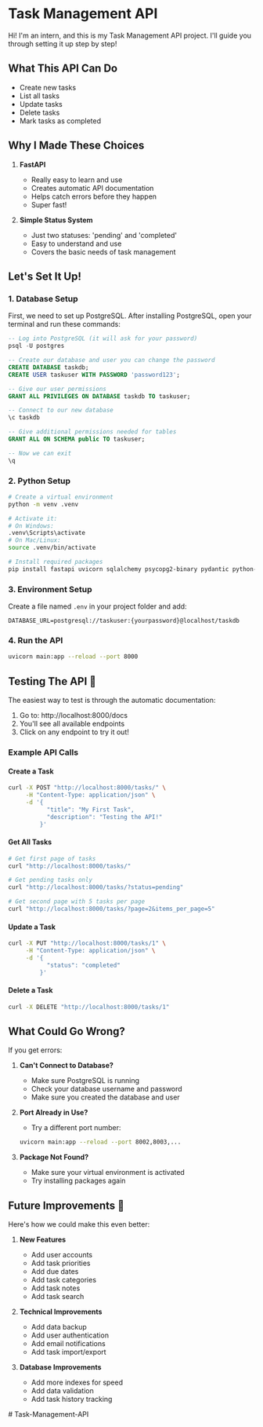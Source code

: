 # Task Management API 

Hi! I'm an intern, and this is my Task Management API project. I'll guide you through setting it up step by step!

## What This API Can Do 

- Create new tasks 
- List all tasks 
- Update tasks 
- Delete tasks 
- Mark tasks as completed 

## Why I Made These Choices 

1. **FastAPI**
   - Really easy to learn and use
   - Creates automatic API documentation
   - Helps catch errors before they happen
   - Super fast!

2. **Simple Status System**
   - Just two statuses: 'pending' and 'completed'
   - Easy to understand and use
   - Covers the basic needs of task management

## Let's Set It Up! 

### 1. Database Setup

First, we need to set up PostgreSQL. After installing PostgreSQL, open your terminal and run these commands:

```sql
-- Log into PostgreSQL (it will ask for your password)
psql -U postgres

-- Create our database and user you can change the password
CREATE DATABASE taskdb;
CREATE USER taskuser WITH PASSWORD 'password123';

-- Give our user permissions
GRANT ALL PRIVILEGES ON DATABASE taskdb TO taskuser;

-- Connect to our new database
\c taskdb

-- Give additional permissions needed for tables
GRANT ALL ON SCHEMA public TO taskuser;

-- Now we can exit
\q
```

### 2. Python Setup

```bash
# Create a virtual environment
python -m venv .venv

# Activate it:
# On Windows:
.venv\Scripts\activate
# On Mac/Linux:
source .venv/bin/activate

# Install required packages
pip install fastapi uvicorn sqlalchemy psycopg2-binary pydantic python-dotenv
```

### 3. Environment Setup

Create a file named `.env` in your project folder and add:
```
DATABASE_URL=postgresql://taskuser:{yourpassword}@localhost/taskdb
```

### 4. Run the API

```bash
uvicorn main:app --reload --port 8000
```

## Testing The API 🧪

The easiest way to test is through the automatic documentation:
1. Go to: http://localhost:8000/docs
2. You'll see all available endpoints
3. Click on any endpoint to try it out!

### Example API Calls

#### Create a Task
```bash
curl -X POST "http://localhost:8000/tasks/" \
     -H "Content-Type: application/json" \
     -d '{
           "title": "My First Task",
           "description": "Testing the API!"
         }'
```

#### Get All Tasks
```bash
# Get first page of tasks
curl "http://localhost:8000/tasks/"

# Get pending tasks only
curl "http://localhost:8000/tasks/?status=pending"

# Get second page with 5 tasks per page
curl "http://localhost:8000/tasks/?page=2&items_per_page=5"
```

#### Update a Task
```bash
curl -X PUT "http://localhost:8000/tasks/1" \
     -H "Content-Type: application/json" \
     -d '{
           "status": "completed"
         }'
```

#### Delete a Task
```bash
curl -X DELETE "http://localhost:8000/tasks/1"
```

## What Could Go Wrong? 

If you get errors:

1. **Can't Connect to Database?**
   - Make sure PostgreSQL is running
   - Check your database username and password
   - Make sure you created the database and user

2. **Port Already in Use?**
   - Try a different port number:
   ```bash
   uvicorn main:app --reload --port 8002,8003,...
   ```

3. **Package Not Found?**
   - Make sure your virtual environment is activated
   - Try installing packages again

## Future Improvements 🚀

Here's how we could make this even better:

1. **New Features**
   - Add user accounts
   - Add task priorities
   - Add due dates
   - Add task categories
   - Add task notes
   - Add task search

2. **Technical Improvements**
   - Add data backup
   - Add user authentication
   - Add email notifications
   - Add task import/export

3. **Database Improvements**
   - Add more indexes for speed
   - Add data validation
   - Add task history tracking

#   T a s k - M a n a g e m e n t - A P I 
 
 

